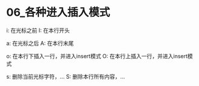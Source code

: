 # 06_各种进入插入模式

i: 在光标之前
I: 在本行开头

a: 在光标之后
A: 在本行末尾

o: 在本行下插入一行，并进入insert模式
O: 在本行上插入一行，并进入insert模式

s: 删除当前光标字符，...
S: 删除本行所有内容，...

